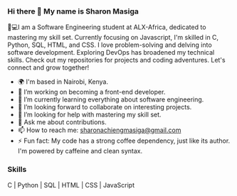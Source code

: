 ### Hi there 👋 My name is Sharon Masiga

👩💻I am a Software Engineering student at ALX-Africa, dedicated to mastering my skill set. Currently focusing on Javascript, I'm skilled in C, Python, SQL, HTML, and CSS. I love problem-solving and delving into software development. Exploring DevOps has broadened my technical skills. Check out my repositories for projects and coding adventures. Let's connect and grow together! 

- 🌍 I'm based in Nairobi, Kenya.
- 🔭 I’m working on becoming a front-end developer.
- 🌱 I’m currently learning everything about software engineering.
- 👯 I’m looking forward to collaborate on interesting projects.
- 🤔 I’m looking for help with mastering my skill set.
- 💬 Ask me about contributions.
- 📫 How to reach me: sharonachiengmasiga@gmail.com
- ⚡ Fun fact: My code has a strong coffee dependency, just like its author. I'm powered by caffeine and clean syntax.

### Skills
C | Python | SQL | HTML | CSS | JavaScript
